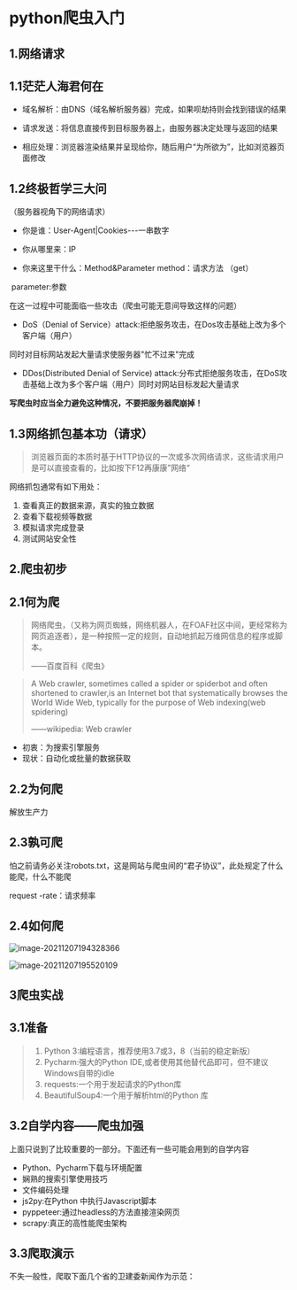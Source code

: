 # python爬虫入门

## 1.网络请求

## 1.1茫茫人海君何在

- 域名解析：由DNS（域名解析服务器）完成，如果呗劫持则会找到错误的结果

- 请求发送：将信息直接传到目标服务器上，由服务器决定处理与返回的结果

- 相应处理：浏览器渲染结果并呈现给你，随后用户“为所欲为”，比如浏览器页面修改

## 1.2终极哲学三大问

（服务器视角下的网络请求）

- 你是谁：User-Agent|Cookies---一串数字

- 你从哪里来：IP

- 你来这里干什么：Method&Parameter   method：请求方法 （get）

​                                                               parameter:参数

在这一过程中可能面临一些攻击（爬虫可能无意间导致这样的问题）

-  DoS（Denial of Service）attack:拒绝服务攻击，在Dos攻击基础上改为多个客户端（用户）

同时对目标网站发起大量请求使服务器"忙不过来"完成

- DDos(Distributed Denial of Service) attack:分布式拒绝服务攻击，在DoS攻击基础上改为多个客户端（用户）同时对网站目标发起大量请求

**写爬虫时应当全力避免这种情况，不要把服务器爬崩掉！**

## 1.3网络抓包基本功（请求）

> 浏览器页面的本质时基于HTTP协议的一次或多次网络请求，这些请求用户是可以直接查看的，比如按下F12再康康”网络“

网络抓包通常有如下用处：

1. 查看真正的数据来源，真实的独立数据
2. 查看下载视频等数据
3. 模拟请求完成登录
4. 测试网站安全性

## 2.爬虫初步

## 2.1何为爬

> 网络爬虫，（又称为网页蜘蛛，网络机器人，在FOAF社区中间，更经常称为网页追逐者），是一种按照一定的规则，自动地抓起万维网信息的程序或脚本。
>
> ——百度百科《爬虫》

> A Web crawler, sometimes called a spider or spiderbot and often shortened to crawler,is an Internet bot that systematically browses the World Wide Web, typically for the purpose of Web indexing(web spidering)
>
> ——wikipedia: Web crawler

- 初衷：为搜索引擎服务
- 现状：自动化或批量的数据获取

## 2.2为何爬

解放生产力

## 2.3孰可爬

怕之前请务必关注robots.txt，这是网站与爬虫间的“君子协议”，此处规定了什么能爬，什么不能爬

request -rate：请求频率

## 2.4如何爬

![image-20211207194328366](C:\Users\10203\AppData\Roaming\Typora\typora-user-images\image-20211207194328366.png)



![image-20211207195520109](C:\Users\10203\AppData\Roaming\Typora\typora-user-images\image-20211207195520109.png)

## 3爬虫实战

## 3.1准备

> 1. Python 3:编程语言，推荐使用3.7或3，8（当前的稳定新版）
> 2. Pycharm:强大的Python IDE,或者使用其他替代品即可，但不建议Windows自带的idle
> 3. requests:一个用于发起请求的Python库
> 4. BeautifulSoup4:一个用于解析html的Python 库

## 3.2自学内容——爬虫加强

上面只说到了比较重要的一部分。下面还有一些可能会用到的自学内容

- Python、Pycharm下载与环境配置
- 娴熟的搜索引擎使用技巧
- 文件编码处理
- js2py:在Python 中执行Javascript脚本
- pyppeteer:通过headless的方法直接渲染网页
- scrapy:真正的高性能爬虫架构

## 3.3爬取演示

不失一般性，爬取下面几个省的卫建委新闻作为示范：







